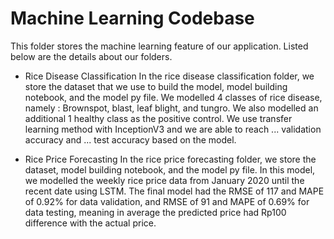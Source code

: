 # Machine Learning Codebase

This folder stores the machine learning feature of our application. Listed below are the details about our folders.

- Rice Disease Classification
  In the rice disease classification folder, we store the dataset that we use to build the model, model building notebook, and the model py file.
  We modelled 4 classes of rice disease, namely : Brownspot, blast, leaf blight, and tungro. We also modelled an additional 1 healthy class as the positive control.
  We use transfer learning method with InceptionV3 and we are able to reach ... validation accuracy and ... test accuracy based on the model.
  
- Rice Price Forecasting
  In the rice price forecasting folder, we store the dataset, model building notebook, and the model py file.
  In this model, we modelled the weekly rice price data from January 2020 until the recent date using LSTM.
  The final model had the RMSE of 117 and MAPE of 0.92% for data validation, and RMSE of 91 and MAPE of 0.69% for data testing, meaning in average the predicted price had Rp100 difference with the actual price.
